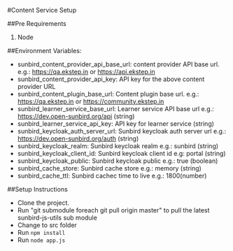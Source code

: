 #Content Service  Setup

##Pre Requirements
1. Node

##Environment Variables:
* sunbird_content_provider_api_base_url: content provider API base url. e.g.: https://qa.ekstep.in or https://api.ekstep.in
* sunbird_content_provider_api_key: API key for the above content provider URL
* sunbird_content_plugin_base_url: Content plugin base url. e.g.: https://qa.ekstep.in or https://community.ekstep.in
* sunbird_learner_service_base_url: Learner service API base url e.g.: https://dev.open-sunbird.org/api (string)
* sunbird_learner_service_api_key: API key for learner service (string)
* sunbird_keycloak_auth_server_url: Sunbird keycloak auth server url e.g.: https://dev.open-sunbird.org/auth (string)
* sunbird_keycloak_realm: Sunbird keycloak realm e.g.: sunbird (string)
* sunbird_keycloak_client_id: Sunbird keycloak client id e.g: portal (string)
* sunbird_keycloak_public: Sunbird keycloak public e.g.: true (boolean)
* sunbird_cache_store: Sunbird cache store e.g.: memory (string)
* sunbird_cache_ttl: Sunbird cachec time to live e.g.: 1800(number)

##Setup Instructions
* Clone the project.
* Run "git submodule foreach git pull origin master" to pull the latest sunbird-js-utils sub module
* Change to src folder
* Run `npm install`
* Run `node app.js`






